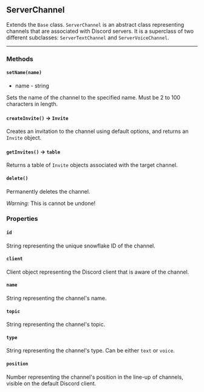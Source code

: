 ## ServerChannel
Extends the `Base` class. `ServerChannel` is an abstract class representing channels that are associated with Discord servers. It is a superclass of two different subclasses: `ServerTextChannel` and `ServerVoiceChannel`.

---

### Methods

#### `setName(name)`
- name - string

Sets the name of the channel to the specified name. Must be 2 to 100 characters in length.

#### `createInvite()` -> `Invite`
Creates an invitation to the channel using default options, and returns an `Invite` object.

#### `getInvites()` -> `table`
Returns a table of `Invite` objects associated with the target channel.

#### `delete()`
Permanently deletes the channel.

*Warning:* This is cannot be undone!

### Properties

#### `id`
String representing the unique snowflake ID of the channel.

#### `client`
Client object representing the Discord client that is aware of the channel.

#### `name`
String representing the channel's name.

#### `topic`
String representing the channel's topic.

#### `type`
String representing the channel's type. Can be either `text` or `voice`.

#### `position`
Number representing the channel's position in the line-up of channels, visible on the default Discord client.

